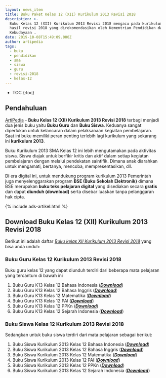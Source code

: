 ```yaml
---
layout: news_item
title: Buku Paket Kelas 12 (XII) Kurikulum 2013 Revisi 2018
description: >-
  Buku Kelas 12 (XII) Kurikulum 2013 Revisi 2018 mengacu pada kurikulum 2013
  hasil revisi 2018 yang direkomendasikan oleh Kementrian Pendidikan dan
  Kebudayaan .
date: 2019-10-08T15:49:09.000Z
author: artipedia
tags:
  - buku
  - pendidikan
  - sma
  - siswa
  - guru
  - revisi-2018
  - kelas-12
---
```

* TOC
{:toc}

## Pendahuluan
[ArtiPedia](/ "Artipedia") - **Buku Kelas 12 (XII) Kurikulum 2013 Revisi 2018** terbagi menjadi dua jenis buku yaitu **Buku Guru** dan **Buku Siswa**. Keduanya sangat diperlukan untuk kelancaran dalam pelaksanaan kegiatan pembelajaran. Saat ini buku memiliki peran penting terlebih lagi kurikulum yang sekarang ini **kurikulum 2013**. 

Buku Kurikulum 2013 SMA Kelas 12 ini lebih mengutamakan pada aktivitas siswa. Siswa diajak untuk berfikir kritis dan aktif dalam setiap kegiatan pembelajaran dengan melalui pendekatan saintifik. Dimana anak diarahkan untuk mengamati, bertanya, mencoba, mempresentasikan, dll.

Di era digital ini, untuk mendukung program kurikulum 2013 Pemerintah juga menyelenggarakan program **BSE (Buku Sekolah Elektronik)** dimana BSE merupakan **buku teks pelajaran digital** yang disediakan secara **gratis** dan dapat **diunduh (download)** serta disebar luaskan tanpa pelanggaran hak cipta. 

{% include ads-artikel.html %}

## Download Buku Kelas 12 (XII) Kurikulum 2013 Revisi 2018
Berikut ini adalah daftar *[Buku kelas XII Kurikulum 2013 Revisi 2018](/buku/buku-kelas-12-kurikulum-2013-revisi-2018 "buku kelas XII Kurikulum 2013 Revisi 2018")* yang bisa anda unduh:

### Buku Guru Kelas 12 Kurikulum 2013 Revisi 2018
Buku guru kelas 12 yang dapat diunduh terdiri dari beberapa mata pelajaran yang tercantum di bawah ini
<ol class="arti">
<li>Buku Guru K13 Kelas 12 Bahasa Indonesia (<b><i><a href="https://docs.google.com/uc?export=download&id=1bV8gZAV_ycW3OhQIb7xxkOqt1UOvgeQ6" title="Buku Guru Kelas 12 Kurikulum 2013 Bahasa Indonesia">Download</a></i></b>)</li>
<li>Buku Guru K13 Kelas 12 Bahasa Inggris (<b><i><a href="https://docs.google.com/uc?export=download&id=1eJVqyIJBS3Ubhp77bpEOGlRNo9YVuNjC" title="Buku Guru Kelas 12 Kurikulum 2013 Bahasa Inggris">Download</a></i></b>)</li>
<li>Buku Guru K13 Kelas 12 Matematika (<b><i><a href="https://docs.google.com/uc?export=download&id=1DeCCO-NyisilznFYcL7yQoAWV9fkmBJR"  title="Buku Guru Kelas 12 Kurikulum 2013 Matematika">Download</a></i></b>)</li>
<li>Buku Guru K13 Kelas 12 PAI (<b><i><a href="https://docs.google.com/uc?export=download&id=1eIMSnS81ZFl_4BGPeJ5maM-yZjgGyJs7" title="Buku Guru Kelas 12 Kurikulum 2013 PAI">Download</a></i></b>)</li>
<li>Buku Guru K13 Kelas 12 PPKn (<b><i><a href="https://docs.google.com/uc?export=download&id=1pQTil_oBn6b-SvgNPHj-nkcIU4gJ9esu" title="Buku Guru Kelas 12 Kurikulum 2013 PPKn">Download</a></i></b>)</li>
<li>Buku Guru K13 Kelas 12 Sejarah Indonesia (<b><i><a href="https://docs.google.com/uc?export=download&id=1Pnl2d2aZM2p-zxKzlV1LF5Sg7zCC-Epj" title="Buku Guru Kelas 12 Kurikulum 2013 Sejarah Indonesia">Download</a></i></b>)</li>
</ol>

### Buku Siswa Kelas 12 Kurikulum 2013 Revisi 2018
Sedangkan untuk buku siswa terdiri dari mata pelajaran sebagai berikut:
<ol class="arti">
<li>Buku Siswa Kurikulum 2013 Kelas 12 Bahasa Indonesia (<b><i><a href="https://docs.google.com/uc?export=download&id=1RhjnM-QawkCleRM7ItJDzFqHdK-m9Cn3" title="Buku siswa kelas 12 Bahasa Indonesia Revisi 2018">Download</a></i></b>)</li>
<li>Buku Siswa Kurikulum 2013 Kelas 12 Bahasa Inggris (<b><i><a href="https://docs.google.com/uc?export=download&id=1Z0-JxT-OyZGnrojo3mGnfH_pIcsGIOO-" title="Buku siswa kelas 12 Bahasa Inggris Revisi 2018">Download</a></i></b>)</li>
<li>Buku Siswa Kurikulum 2013 Kelas 12 Matematika (<b><i><a href="https://docs.google.com/uc?export=download&id=1OyJEpo_XBwkESjxeTAOg6BHdI7bdmavb" title="Buku siswa kelas 12 Matematika Revisi 2018">Download</a></i></b>)</li>
<li>Buku Siswa Kurikulum 2013 Kelas 12 PAI (<b><i><a href="https://docs.google.com/uc?export=download&id=1f1oh8487yyrqkbxSFfnmi7Aw3J60tgA1" title="Buku siswa kelas 12 PAI Revisi 2018">Download</a></i></b>)</li>
<li>Buku Siswa Kurikulum 2013 Kelas 12 PPKn (<b><i><a href="https://docs.google.com/uc?export=download&id=1Dtn3V68MAu0R6tMWRaO-EgRc-kT5GOF-" title="Buku siswa kelas 12 PPKn Revisi 2018">Download</a></i></b>)</li>
<li>Buku Siswa Kurikulum 2013 Kelas 12 Sejarah Indonesia (<b><i><a href="https://docs.google.com/uc?export=download&id=1pb2s118ipqwKPh7PwosvtFRzWTYGKC9i" title="Buku siswa kelas 12 Sejarah Indonesia Revisi 2018">Download</a></i></b>)</li>
</ol>
